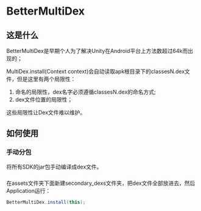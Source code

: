 # BetterMultiDex

## 这是什么
BetterMultiDex是早期个人为了解决Unity在Android平台上方法数超过64k而出现的；

MultiDex.install(Context context)会自动读取apk根目录下的classesN.dex文件，但是这里有两个局限性：
1. 命名的局限性，dex名字必须遵循classesN.dex的命名方式;
2. dex文件位置的局限性；

这些局限性让Dex文件难以维护。

## 如何使用
### 手动分包
将所有SDK的jar包手动编译成dex文件。
### 
在assets文件夹下面新建secondary_dexs文件夹，把dex文件全部放进去，然后Application运行：
```java
BetterMultiDex.install(this);
```
